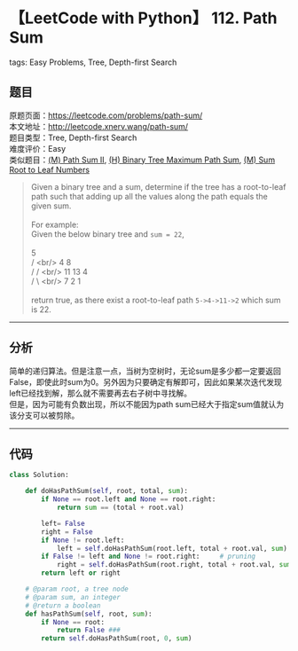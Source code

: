 # 【LeetCode with Python】 112. Path Sum
tags: Easy Problems, Tree, Depth-first Search

## 题目
原题页面：<https://leetcode.com/problems/path-sum/><br/>
本文地址：<http://leetcode.xnerv.wang/path-sum/><br/>
题目类型：Tree, Depth-first Search<br/>
难度评价：Easy<br/>
类似题目：[(M) Path Sum II](/path-sum-ii/), [(H) Binary Tree Maximum Path Sum](/binary-tree-paths/), [(M) Sum Root to Leaf Numbers](sum-root-to-leaf-numbers)<br/>

> Given a binary tree and a sum, determine if the tree has a root-to-leaf path such that adding up all the values along the path equals the given sum.<br/>
><br/>
> For example:<br/>
> Given the below binary tree and `sum = 22`,<br/>
><br/>
>                   5<br/>
>                  / \<br/>
>                 4   8<br/>
>                /   / \<br/>
>               11  13  4<br/>
>              /  \      \<br/>
>             7    2      1<br/>
><br/>
> return true, as there exist a root-to-leaf path `5->4->11->2` which sum is 22.<br/>

<!-- more -->

---
## 分析
简单的递归算法。但是注意一点，当树为空树时，无论sum是多少都一定要返回False，即使此时sum为0。另外因为只要确定有解即可，因此如果某次迭代发现left已经找到解，那么就不需要再去右子树中寻找解。<br/>
但是，因为可能有负数出现，所以不能因为path sum已经大于指定sum值就认为该分支可以被剪除。<br/>

---
## 代码
``` python
class Solution:

    def doHasPathSum(self, root, total, sum):
        if None == root.left and None == root.right:
            return sum == (total + root.val)

        left= False
        right = False
        if None != root.left:
            left = self.doHasPathSum(root.left, total + root.val, sum)
        if False != left and None != root.right:     # pruning
            right = self.doHasPathSum(root.right, total + root.val, sum)
        return left or right

    # @param root, a tree node
    # @param sum, an integer
    # @return a boolean
    def hasPathSum(self, root, sum):
        if None == root:
            return False ###
        return self.doHasPathSum(root, 0, sum)
```
